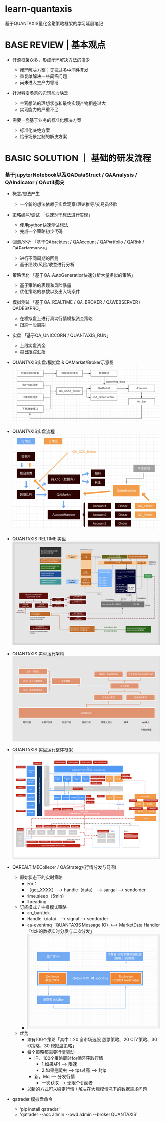 # learn-quantaxis

基于QUANTAXIS量化金融策略框架的学习延展笔记


# BASE REVIEW | 基本观点

- 开源框架众多，形成闭环解决方法的较少
    - 闭环解决方案；无需过多中间件开发
    - 重复单解决一些简答问题
    - 尚未进入生产力领域
    
- 针对特定场景的实现能力缺乏
    - 主观想法的理想状态和最终实现产物相差过大
    - 实现能力的严重不足
    
- 需要一套基于业务的标准化解决方案
    - 标准化决绝方案
    - 给予场景定制的解决方案


# BASIC SOLUTION ｜ 基础的研发流程
### 基于jupyterNotebook以及QADataStruct / QAAnalysis / QAIndicator / QAutil模块

- 概念/想法产生
    - 一个新的想法依赖于实盘观察/理论推导/交易员经验
    
- 策略编写/调试 「快速对于想法进行实现」
    - 使用python快速测试想法
    - 完成一个策略初步代码
 
- 回测/分析 「基于QAbacktest / QAAccount / QAPortfolio / QARisk / QAPerformance」
    - 进行不同周期的回测 
    - 基于绩效/风险/收益进行分析
    
- 策略优化 「基于QA_AutoGeneration快速分析大量相似的策略」
    - 基于策略的表现和风险暴露
    - 优化策略的参数以及出入场条件
    
- 模拟测试 「基于QA_REALTIME / QA_BROKER / QAWEBSERVER / QADESKPRO」
    - 在模拟盘上进行真实行情模拟资金策略
    - 跟踪一段周期
    
- 实盘 「基于QA_UNICCORN / QUANTAXIS_RUN」
    - 上线实盘资金
    - 每日跟踪汇报
    
    
- QUANTAXIS实盘/模拟盘 & QAMarket/Broker示意图
![image](https://github.com/rayhlw/learn-quantaxis/blob/master/image/QAMarket:Broker示意图.png)

- QUANTAXIS实盘流程
![image](https://github.com/rayhlw/learn-quantaxis/blob/master/image/QUANTAXIS实盘流程.png)

- QUANTAXIS RELTIME 实盘
![image](https://github.com/rayhlw/learn-quantaxis/blob/master/image/QUANTAXIS%20RELTIME%20实盘.png)

- QUANTAXIS 实盘运行架构
![image](https://github.com/rayhlw/learn-quantaxis/blob/master/image/QUANTAXIS%20实盘运行架构.png)

- QUANTAXIS 实盘运行整体框架
![image](https://github.com/rayhlw/learn-quantaxis/blob/master/image/QUANTAXIS%20结构框架.png)

- QAREALTIMECollecer / QAStrategy(行情分发与订阅)
    - 原始状态下的实时策略
        - For：
        - （get_XXXX） --> handle（data） --> sangal --> sendorder
        - time.sleep（5min）
        - threading
    - 订阅模式 / 主推模式策略
        - on_bar/tick
        - Handle（data） --> signal --> sendorder
        - qa-eventmq（QUANTAXIS Message IO）<--> MarketData Handler「tick的数据实时分发与二次分发」
        - ![image](https://github.com/rayhlw/learn-quantaxis/blob/master/image/QAREALTIMECollecer:QAStrategy流程.png)
    - 优势
        - 如有100个策略「其中：20 全市场选股 股票策略、20 CTA策略、30 t0策略、30 模拟盘策略」
        - 每个策略都需要行情驱动
            - 旧，100个策略同时for循环获取行情
                - 1.如果API --> 限速
                - 2.如果是爬虫 --> tps过高 --> 封ip
            - 新，Mq --> 分发行情
                - 一次获取 --> 无限个订阅者
        - 以新的方式可以稳定行情 / 解决在大规模情况下的数据需求问题

- qatrader 模拟盘命令
    - ‘pip install qatrader'
    - 'qatrader --acc admin --pwd admin --broker QUANTAXIS'

















